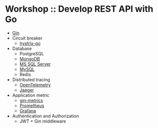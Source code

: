 # Workshop :: Develop REST API with Go
* [Gin](https://github.com/gin-gonic/gin)
* Circuit breaker
  * [hystrix-go](https://github.com/afex/hystrix-go)
* Database
  * PostgreSQL
  * [MongoDB](https://github.com/mongodb/mongo-go-driver)
  * [MS SQL Server](https://docs.microsoft.com/en-us/azure/azure-sql/database/connect-query-go)
  * [MySQL](https://github.com/go-sql-driver/mysql)
  * Redis
* Distributed tracing
  * [OpenTelemetry](https://opentelemetry.io/)
  * [Jaeger](https://www.jaegertracing.io/)
* Application metric
  * [gin-metrics](https://github.com/penglongli/gin-metrics)
  * [Prometheus](https://prometheus.io/)
  * [Grafana](https://grafana.com/)
* Authentication and Authorization
  * JWT + Gin middleware
